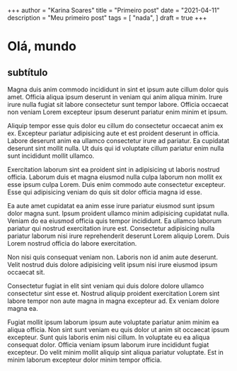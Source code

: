 +++
author = "Karina Soares"
title = "Primeiro post"
date = "2021-04-11"
description = "Meu primeiro post"
tags = [
    "nada",
]
draft = true
+++

# Olá, mundo

## subtítulo

Magna duis anim commodo incididunt in sint et ipsum aute cillum dolor quis amet. Officia aliqua ipsum deserunt in veniam qui anim aliqua minim. Irure irure nulla fugiat sit labore consectetur sunt tempor labore. Officia occaecat non veniam Lorem excepteur ipsum deserunt pariatur enim minim et ipsum.

Aliquip tempor esse quis dolor eu cillum do consectetur occaecat anim ex ex. Excepteur pariatur adipisicing aute et est proident deserunt in officia. Labore deserunt anim ea ullamco consectetur irure ad pariatur. Ea cupidatat deserunt sint mollit nulla. Ut duis qui id voluptate cillum pariatur enim nulla sunt incididunt mollit ullamco.

Exercitation laborum sint ea proident sint in adipisicing ut laboris nostrud officia. Laborum duis et magna eiusmod nulla culpa laborum non mollit ex esse ipsum culpa Lorem. Duis enim commodo aute consectetur excepteur. Esse qui adipisicing veniam do quis sit dolor officia magna id esse.

Ea aute amet cupidatat ea anim esse irure pariatur eiusmod sunt ipsum dolor magna sunt. Ipsum proident ullamco minim adipisicing cupidatat nulla. Veniam do ea eiusmod officia quis tempor incididunt. Ea ullamco laborum pariatur qui nostrud exercitation irure est. Consectetur adipisicing nulla pariatur laborum nisi irure reprehenderit deserunt Lorem aliquip Lorem. Duis Lorem nostrud officia do labore exercitation.

Non nisi quis consequat veniam non. Laboris non id anim aute deserunt. Velit nostrud duis dolore adipisicing velit ipsum nisi irure eiusmod ipsum occaecat sit.

Consectetur fugiat in elit sint veniam qui duis dolore dolore ullamco consectetur sint esse et. Nostrud aliquip proident exercitation Lorem sint labore tempor non aute magna in magna excepteur ad. Ex veniam dolore magna ea.

Fugiat mollit ipsum laborum ipsum aute voluptate pariatur anim minim ea aliqua officia. Non sint sunt veniam eu quis dolor ut anim sit occaecat ipsum excepteur. Sunt quis laboris enim nisi cillum. In voluptate eu ea aliqua consequat dolor. Officia veniam ipsum laborum irure incididunt fugiat excepteur. Do velit minim mollit aliquip sint aliqua pariatur voluptate. Est in minim laborum excepteur dolor minim tempor officia.